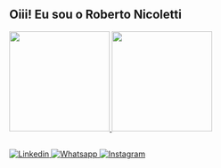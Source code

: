 ## Oiii! Eu sou o Roberto Nicoletti

<div>
  <a href="https://github.com/robertourias">
  <img height="180em" src="https://github-readme-stats.vercel.app/api?username=robertourias&show_icons=true&theme=dracula&include_all_commits=true&count_private=true"/>
  <img height="180em" src="https://github-readme-stats.vercel.app/api/top-langs/?username=robertourias&layout=compact&langs_count=7&theme=dracula"/>
</div>
  
##
  
<a href="https://www.linkedin.com/in/robertourias/" target="blank">
  <img src="https://img.shields.io/badge/LinkedIn-0077B5?style=for-the-badge&logo=linkedin&logoColor=white" alt="Linkedin"/>
</a>
  
<a href="https://web.whatsapp.com/send?phone=5511980927661" target="blank">
  <img src="https://img.shields.io/badge/WhatsApp-25D366?style=for-the-badge&logo=whatsapp&logoColor=white" alt="Whatsapp"/>
</a>
  
<a href="https://www.instagram.com/robertourias/" target="blank">
  <img src="https://img.shields.io/badge/Instagram-E4405F?style=for-the-badge&logo=instagram&logoColor=white" alt="Instagram"/>
</a>


